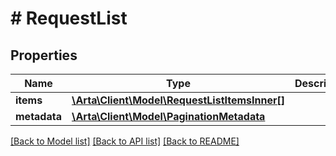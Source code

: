 # # RequestList

## Properties

Name | Type | Description | Notes
------------ | ------------- | ------------- | -------------
**items** | [**\Arta\Client\Model\RequestListItemsInner[]**](RequestListItemsInner.md) |  | [optional]
**metadata** | [**\Arta\Client\Model\PaginationMetadata**](PaginationMetadata.md) |  | [optional]

[[Back to Model list]](../../README.md#models) [[Back to API list]](../../README.md#endpoints) [[Back to README]](../../README.md)
